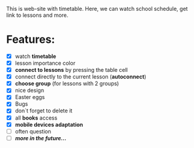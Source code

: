 This is web-site with timetable. Here, we can watch school schedule, get link to lessons and more.

# Features:
  - [x] watch **timetable**
  - [x] lesson importance color
  - [x] **connect to lessons** by pressing the table cell
  - [x] connect directly to the current lesson (**autoconnect**)
  - [x] **choose group** (for lessons with 2 groups)
  - [x] nice design
  - [x] Easter eggs
  - [x] Bugs
  - [x] don`t forget to delete it
  - [x] all **books** access
  - [x] **mobile devices adaptation**
  - [ ] often question
  - [ ] ***more in the future...***
